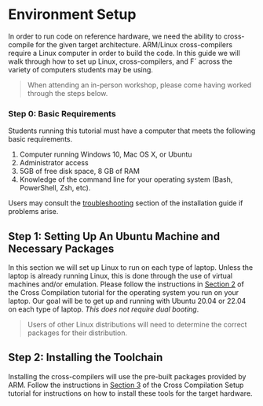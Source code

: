 # Environment Setup

In order to run code on reference hardware, we need the ability to cross-compile for the given target architecture. ARM/Linux cross-compilers require a Linux computer in order to build the code. In this guide we will walk through how to set up Linux, cross-compilers, and F´ across the variety of computers students may be using.

> When attending an in-person workshop, please come having worked through the steps below.

### Step 0: Basic Requirements

Students running this tutorial must have a computer that meets the following basic requirements.

1. Computer running Windows 10, Mac OS X, or Ubuntu
2. Administrator access
3. 5GB of free disk space, 8 GB of RAM
4. Knowledge of the command line for your operating system (Bash, PowerShell, Zsh, etc).

Users may consult the [troubleshooting](https://github.com/nasa/fprime/blob/master/docs/INSTALL.md#troubleshooting) section of the installation guide if problems arise.


## Step 1: Setting Up An Ubuntu Machine and Necessary Packages

In this section we will set up Linux to run on each type of laptop. Unless the laptop is already running Linux, this is done through the use of virtual machines and/or emulation. Please follow the instructions in [Section 2](https://github.com/nasa/fprime/blob/devel/docs/Tutorials/CrossCompilationSetup/CrossCompilationSetupTutorial.md#2-installing-dependencies) of the Cross Compilation tutorial for the operating system you run on your laptop. Our goal will be to get up and running with Ubuntu 20.04 or 22.04 on each type of laptop. *This does not require dual booting*.

> Users of other Linux distributions will need to determine the correct packages for their distribution.

## Step 2: Installing the Toolchain

Installing the cross-compilers will use the pre-built packages provided by ARM. Follow the instructions in [Section 3](https://github.com/nasa/fprime/blob/devel/docs/Tutorials/CrossCompilationSetup/CrossCompilationSetupTutorial.md#3-installing-the-toolchain) of the Cross Compilation Setup tutorial for instructions on how to install these tools for the target hardware.